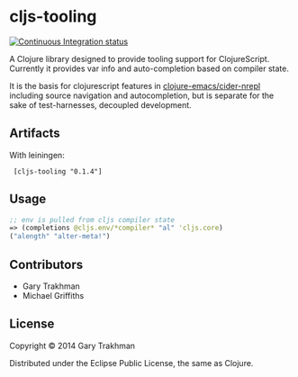 # cljs-tooling

[![Continuous Integration status](https://secure.travis-ci.org/gtrak/cljs-tooling.png)](http://travis-ci.org/gtrak/cljs-tooling)

A Clojure library designed to provide tooling support for ClojureScript.
Currently it provides var info and auto-completion based on compiler state.

It is the basis for clojurescript features in [clojure-emacs/cider-nrepl](https://github.com/clojure-emacs/cider-nrepl) including source navigation and autocompletion, but is separate for the sake of test-harnesses, decoupled development.

## Artifacts

With leiningen:

     [cljs-tooling "0.1.4"]

## Usage

```clojure
;; env is pulled from cljs compiler state
=> (completions @cljs.env/*compiler* "al" 'cljs.core)
("alength" "alter-meta!")
```

## Contributors
* Gary Trakhman
* Michael Griffiths

## License

Copyright © 2014 Gary Trakhman

Distributed under the Eclipse Public License, the same as Clojure.
